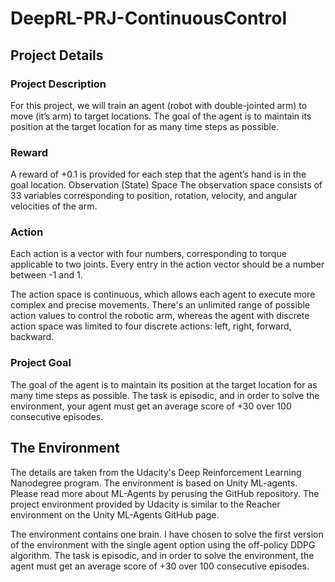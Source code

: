 # DeepRL-PRJ-ContinuousControl

## Project Details

### Project Description
For this project, we will train an agent (robot with double-jointed arm) to move (it’s arm) to target locations.  The goal of the agent is to maintain its position at the target location for as many time steps as possible.

### Reward
A reward of +0.1 is provided for each step that the agent’s hand is in the goal location. 
Observation (State) Space
The observation space consists of 33 variables corresponding to position, rotation, velocity, and angular velocities of the arm. 

### Action
Each action is a vector with four numbers, corresponding to torque applicable to two joints. Every entry in the action vector should be a number between -1 and 1.

The action space is continuous, which allows each agent to execute more complex and precise movements. There's an unlimited range of possible action values to control the robotic arm, whereas the agent with discrete action space was limited to four discrete actions: left, right, forward, backward.

### Project Goal
The goal of the agent is to maintain its position at the target location for as many time steps as possible. The task is episodic, and in order to solve the environment, your agent must get an average score of +30 over 100 consecutive episodes.

## The Environment
The details are taken from the Udacity's Deep Reinforcement Learning Nanodegree program. The environment is based on Unity ML-agents. Please read more about ML-Agents by perusing the GitHub repository.
The project environment provided by Udacity is similar to the Reacher environment on the Unity ML-Agents GitHub page.

The environment contains one brain. I have chosen to solve the first version of the environment with the single agent option using the off-policy DDPG algorithm. The task is episodic, and in order to solve the environment, the agent must get an average score of +30 over 100 consecutive episodes.
